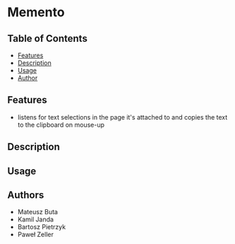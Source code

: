 # Memento

## Table of Contents
- [Features](#features)
- [Description](#description)
- [Usage](#usage)
- [Author](#authors)


## Features
* listens for text selections in the page it's attached to and copies the text to the clipboard on mouse-up

## Description

## Usage

## Authors
- Mateusz Buta
- Kamil Janda
- Bartosz Pietrzyk
- Paweł Zeller
